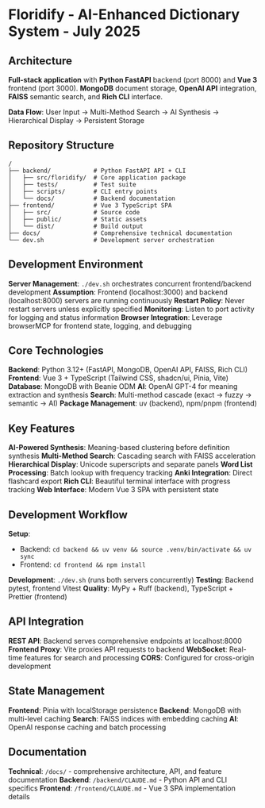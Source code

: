 # Floridify - AI-Enhanced Dictionary System - July 2025

## Architecture

**Full-stack application** with **Python FastAPI** backend (port 8000) and **Vue 3** frontend (port 3000). **MongoDB** document storage, **OpenAI API** integration, **FAISS** semantic search, and **Rich CLI** interface.

**Data Flow**: User Input → Multi-Method Search → AI Synthesis → Hierarchical Display → Persistent Storage

## Repository Structure

```
/
├── backend/            # Python FastAPI API + CLI
│   ├── src/floridify/  # Core application package
│   ├── tests/          # Test suite
│   ├── scripts/        # CLI entry points
│   └── docs/           # Backend documentation
├── frontend/           # Vue 3 TypeScript SPA
│   ├── src/            # Source code
│   ├── public/         # Static assets
│   └── dist/           # Build output
├── docs/               # Comprehensive technical documentation
└── dev.sh              # Development server orchestration
```

## Development Environment

**Server Management**: `./dev.sh` orchestrates concurrent frontend/backend development
**Assumption**: Frontend (localhost:3000) and backend (localhost:8000) servers are running continuously
**Restart Policy**: Never restart servers unless explicitly specified
**Monitoring**: Listen to port activity for logging and status information
**Browser Integration**: Leverage browserMCP for frontend state, logging, and debugging

## Core Technologies

**Backend**: Python 3.12+ (FastAPI, MongoDB, OpenAI API, FAISS, Rich CLI)
**Frontend**: Vue 3 + TypeScript (Tailwind CSS, shadcn/ui, Pinia, Vite)
**Database**: MongoDB with Beanie ODM
**AI**: OpenAI GPT-4 for meaning extraction and synthesis
**Search**: Multi-method cascade (exact → fuzzy → semantic → AI)
**Package Management**: uv (backend), npm/pnpm (frontend)

## Key Features

**AI-Powered Synthesis**: Meaning-based clustering before definition synthesis
**Multi-Method Search**: Cascading search with FAISS acceleration
**Hierarchical Display**: Unicode superscripts and separate panels
**Word List Processing**: Batch lookup with frequency tracking
**Anki Integration**: Direct flashcard export
**Rich CLI**: Beautiful terminal interface with progress tracking
**Web Interface**: Modern Vue 3 SPA with persistent state

## Development Workflow

**Setup**: 
- Backend: `cd backend && uv venv && source .venv/bin/activate && uv sync`
- Frontend: `cd frontend && npm install`

**Development**: `./dev.sh` (runs both servers concurrently)
**Testing**: Backend pytest, frontend Vitest
**Quality**: MyPy + Ruff (backend), TypeScript + Prettier (frontend)

## API Integration

**REST API**: Backend serves comprehensive endpoints at localhost:8000
**Frontend Proxy**: Vite proxies API requests to backend
**WebSocket**: Real-time features for search and processing
**CORS**: Configured for cross-origin development

## State Management

**Frontend**: Pinia with localStorage persistence
**Backend**: MongoDB with multi-level caching
**Search**: FAISS indices with embedding caching
**AI**: OpenAI response caching and batch processing

## Documentation

**Technical**: `/docs/` - comprehensive architecture, API, and feature documentation
**Backend**: `/backend/CLAUDE.md` - Python API and CLI specifics
**Frontend**: `/frontend/CLAUDE.md` - Vue 3 SPA implementation details